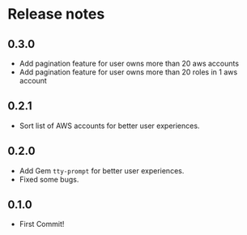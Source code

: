 # Release notes

## 0.3.0
- Add pagination feature for user owns more than 20 aws accounts 
- Add pagination feature for user owns more than 20 roles in 1 aws account 

## 0.2.1
- Sort list of AWS accounts for better user experiences.

## 0.2.0
- Add Gem `tty-prompt` for better user experiences.
- Fixed some bugs.

## 0.1.0
- First Commit!
